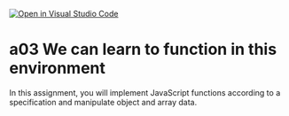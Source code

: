 [![Open in Visual Studio Code](https://classroom.github.com/assets/open-in-vscode-f059dc9a6f8d3a56e377f745f24479a46679e63a5d9fe6f495e02850cd0d8118.svg)](https://classroom.github.com/online_ide?assignment_repo_id=6300055&assignment_repo_type=AssignmentRepo)
# a03 We can learn to function in this environment
In this assignment, you will implement JavaScript functions according to a specification and manipulate object and array data.
